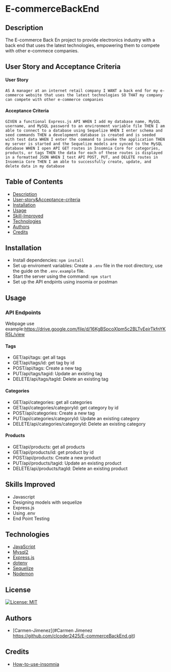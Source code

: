 # E-commerceBackEnd

## Description
The E-commerce Back En project to provide electronics industry with a back end that uses the latest technologies, empowering them to compete with other e-commece companies.

## User Story and Acceptance Criteria
#### User Story
`AS A manager at an internet retail company
I WANT a back end for my e-commerce website that uses the latest technologies
SO THAT my company can compete with other e-commerce companies`

#### Acceptance Criteria
`GIVEN a functional Express.js API
WHEN I add my database name, MySQL username, and MySQL password to an environment variable file
THEN I am able to connect to a database using Sequelize
WHEN I enter schema and seed commands
THEN a development database is created and is seeded with test data
WHEN I enter the command to invoke the application
THEN my server is started and the Sequelize models are synced to the MySQL database
WHEN I open API GET routes in Insomnia Core for categories, products, or tags
THEN the data for each of these routes is displayed in a formatted JSON
WHEN I test API POST, PUT, and DELETE routes in Insomnia Core
THEN I am able to successfully create, update, and delete data in my database`

## Table of Contents 
- [Description](#Description)
- [User-story&Acceptance-criteria](#User-Story&Acceptance-Criteria)
- [Installation](#Installation)
- [Usage](#Usage)
- [Skill-Improved](#Skill-Improved)
- [Technologies](#Technologies)
- [Authors](#Authors)
- [Credits](#credits)

## Installation
- Install dependencies: `npm install`
- Set up enviroment variables: Create a `.env` file in the root directory, use the guide on the `.env.example` file.
- Start the server using the command: `npm start`
- Set up the API endpints using insomia or postman 

## Usage
### API Endpoints


Webpage use example:https://drive.google.com/file/d/16KgBSpcoXlpm5c2BLTvEeirTkfnYKR5L/view

#### Tags
- GET/api/tags: get all tags
- GET/api/tags/id: get tag by id
- POST/api/tags: Create a new tag
- PUT/api/tags/tagid: Update an existing tag
- DELETE/api/tags/tagId: Delete an existing tag
#### Categories
- GET/api/categories: get all categories
- GET/api/categories/categoryId: get category by id
- POST/api/categories: Create a new tag
- PUT/api/categories/categoryId: Update an existing category
- DELETE/api/categories/categoryId: Delete an existing category
#### Products
- GET/api/products: get all products
- GET/api/products/id: get product by id
- POST/api/products: Create a new product
- PUT/api/products/tagid: Update an existing product
- DELETE/api/products/tagId: Delete an existing product

    
## Skills Improved
- Javascript
- Designing models with sequelize
- Express.js
- Using .env
- End Point Testing

## Technologies
 - [JavaScript](#JavaScript)
 - [Mysql2](#https://www.npmjs.com/package/mysql2)
 - [Express.js](#https://www.npmjs.com/package/express)
 - [dotenv](#https://www.npmjs.com/package/dotenv)
 - [Sequelize](#https://www.npmjs.com/package/sequelize)
 - [Nodemon](#https://www.npmjs.com/package/nodemon?activeTab=versions)
## License
  [![License: MIT](https://img.shields.io/badge/License-MIT-yellow.svg)](https://opensource.org/licenses/MIT)

## Authors
- [Carmen-Jimenez](#Carmen Jimenez https://github.com/clcoder2425/E-commerceBackEnd.git)

## Credits

- [How-to-use-insomnia](#https://docs.insomnia.rest/insomnia/get-started)




